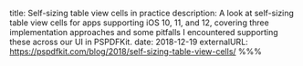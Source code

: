 title: Self-sizing table view cells in practice
description: A look at self-sizing table view cells for apps supporting iOS 10, 11, and 12, covering three implementation approaches and some pitfalls I encountered supporting these across our UI in PSPDFKit.
date: 2018-12-19
externalURL: https://pspdfkit.com/blog/2018/self-sizing-table-view-cells/
%%%
